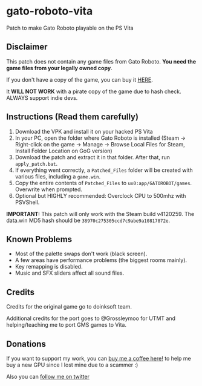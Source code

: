 # gato-roboto-vita
Patch to make Gato Roboto playable on the PS Vita
###

## Disclaimer
This patch does not contain any game files from Gato Roboto. **You need the game files from your legally owned copy**.

If you don't have a copy of the game, you can buy it [HERE](https://store.steampowered.com/app/916730/Gato_Roboto/).

It **WILL NOT WORK** with a pirate copy of the game due to hash check. ALWAYS support indie devs.

## Instructions (Read them carefully)
1. Download the VPK and install it on your hacked PS Vita
2. In your PC, open the folder where Gato Roboto is installed (Steam -> Right-click on the game -> Manage -> Browse Local Files for Steam, Install Folder Location on GoG version)
3. Download the patch and extract it in that folder. After that, run `apply_patch.bat`.
4. If everything went correctly, a `Patched_Files` folder will be created with various files, including a `game.win`.
5. Copy the entire contents of `Patched_Files` to `ux0:app/GATOROBOT/games`. Overwrite when prompted. 
6. Optional but HIGHLY recommended: Overclock CPU to 500mhz with PSVShell.

**IMPORTANT:** This patch will only work with the Steam build v4120259. The data.win MD5 hash should be `38970c275305ccd7c9abe9a10817872e`.

## Known Problems
* Most of the palette swaps don't work (black screen).
* A few areas have performance problems (the biggest rooms mainly).
* Key remapping is disabled.
* Music and SFX sliders affect all sound files.

## Credits
Credits for the original game go to doinksoft team.

Additional credits for the port goes to @Grossleymoo for UTMT and helping/teaching me to port GMS games to Vita.

## Donations
If you want to support my work, you can [buy me a coffee here!](https://www.buymeacoffee.com/m1s3ry) to help me buy a new GPU since I lost mine due to a scammer :)

Also you can [follow me on twitter](https://www.twitter.com/m1s3ry_)
